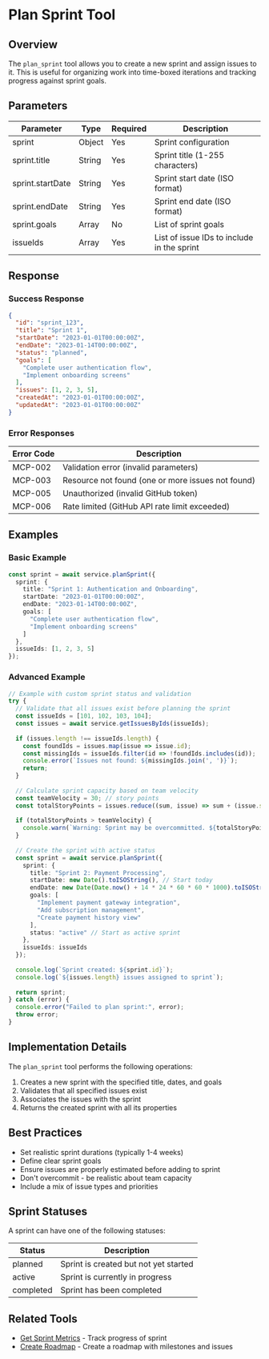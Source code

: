 # Plan Sprint Tool

## Overview

The `plan_sprint` tool allows you to create a new sprint and assign issues to it. This is useful for organizing work into time-boxed iterations and tracking progress against sprint goals.

## Parameters

| Parameter | Type | Required | Description |
|-----------|------|----------|-------------|
| sprint | Object | Yes | Sprint configuration |
| sprint.title | String | Yes | Sprint title (1-255 characters) |
| sprint.startDate | String | Yes | Sprint start date (ISO format) |
| sprint.endDate | String | Yes | Sprint end date (ISO format) |
| sprint.goals | Array | No | List of sprint goals |
| issueIds | Array | Yes | List of issue IDs to include in the sprint |

## Response

### Success Response

```json
{
  "id": "sprint_123",
  "title": "Sprint 1",
  "startDate": "2023-01-01T00:00:00Z",
  "endDate": "2023-01-14T00:00:00Z",
  "status": "planned",
  "goals": [
    "Complete user authentication flow",
    "Implement onboarding screens"
  ],
  "issues": [1, 2, 3, 5],
  "createdAt": "2023-01-01T00:00:00Z",
  "updatedAt": "2023-01-01T00:00:00Z"
}
```

### Error Responses

| Error Code | Description |
|------------|-------------|
| MCP-002 | Validation error (invalid parameters) |
| MCP-003 | Resource not found (one or more issues not found) |
| MCP-005 | Unauthorized (invalid GitHub token) |
| MCP-006 | Rate limited (GitHub API rate limit exceeded) |

## Examples

### Basic Example

```typescript
const sprint = await service.planSprint({
  sprint: {
    title: "Sprint 1: Authentication and Onboarding",
    startDate: "2023-01-01T00:00:00Z",
    endDate: "2023-01-14T00:00:00Z",
    goals: [
      "Complete user authentication flow",
      "Implement onboarding screens"
    ]
  },
  issueIds: [1, 2, 3, 5]
});
```

### Advanced Example

```typescript
// Example with custom sprint status and validation
try {
  // Validate that all issues exist before planning the sprint
  const issueIds = [101, 102, 103, 104];
  const issues = await service.getIssuesByIds(issueIds);
  
  if (issues.length !== issueIds.length) {
    const foundIds = issues.map(issue => issue.id);
    const missingIds = issueIds.filter(id => !foundIds.includes(id));
    console.error(`Issues not found: ${missingIds.join(', ')}`);
    return;
  }
  
  // Calculate sprint capacity based on team velocity
  const teamVelocity = 30; // story points
  const totalStoryPoints = issues.reduce((sum, issue) => sum + (issue.storyPoints || 0), 0);
  
  if (totalStoryPoints > teamVelocity) {
    console.warn(`Warning: Sprint may be overcommitted. ${totalStoryPoints} points planned vs ${teamVelocity} velocity.`);
  }
  
  // Create the sprint with active status
  const sprint = await service.planSprint({
    sprint: {
      title: "Sprint 2: Payment Processing",
      startDate: new Date().toISOString(), // Start today
      endDate: new Date(Date.now() + 14 * 24 * 60 * 60 * 1000).toISOString(), // 2 weeks from now
      goals: [
        "Implement payment gateway integration",
        "Add subscription management",
        "Create payment history view"
      ],
      status: "active" // Start as active sprint
    },
    issueIds: issueIds
  });
  
  console.log(`Sprint created: ${sprint.id}`);
  console.log(`${issues.length} issues assigned to sprint`);
  
  return sprint;
} catch (error) {
  console.error("Failed to plan sprint:", error);
  throw error;
}
```

## Implementation Details

The `plan_sprint` tool performs the following operations:

1. Creates a new sprint with the specified title, dates, and goals
2. Validates that all specified issues exist
3. Associates the issues with the sprint
4. Returns the created sprint with all its properties

## Best Practices

- Set realistic sprint durations (typically 1-4 weeks)
- Define clear sprint goals
- Ensure issues are properly estimated before adding to sprint
- Don't overcommit - be realistic about team capacity
- Include a mix of issue types and priorities

## Sprint Statuses

A sprint can have one of the following statuses:

| Status | Description |
|--------|-------------|
| planned | Sprint is created but not yet started |
| active | Sprint is currently in progress |
| completed | Sprint has been completed |

## Related Tools

- [Get Sprint Metrics](get-sprint-metrics.md) - Track progress of sprint
- [Create Roadmap](create-roadmap.md) - Create a roadmap with milestones and issues
